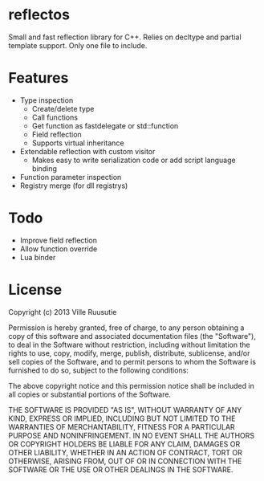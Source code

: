 reflectos
=========

Small and fast reflection library for C++. Relies on decltype and partial template support. Only one file to include.


Features
========
- Type inspection
  - Create/delete type
  - Call functions
  - Get function as fastdelegate or std::function
  - Field reflection
  - Supports virtual inheritance
- Extendable reflection with custom visitor
  - Makes easy to write serialization code or add script language binding
- Function parameter inspection
- Registry merge (for dll registrys)


Todo
====
- Improve field reflection
- Allow function override
- Lua binder


License
=======

Copyright (c) 2013 Ville Ruusutie

Permission is hereby granted, free of charge, to any person obtaining a copy
of this software and associated documentation files (the "Software"), to deal
in the Software without restriction, including without limitation the rights
to use, copy, modify, merge, publish, distribute, sublicense, and/or sell
copies of the Software, and to permit persons to whom the Software is furnished
to do so, subject to the following conditions:

The above copyright notice and this permission notice shall be included in all
copies or substantial portions of the Software.

THE SOFTWARE IS PROVIDED "AS IS", WITHOUT WARRANTY OF ANY KIND, EXPRESS OR
IMPLIED, INCLUDING BUT NOT LIMITED TO THE WARRANTIES OF MERCHANTABILITY,
FITNESS FOR A PARTICULAR PURPOSE AND NONINFRINGEMENT. IN NO EVENT SHALL
THE AUTHORS OR COPYRIGHT HOLDERS BE LIABLE FOR ANY CLAIM, DAMAGES OR OTHER
LIABILITY, WHETHER IN AN ACTION OF CONTRACT, TORT OR OTHERWISE, ARISING FROM,
OUT OF OR IN CONNECTION WITH THE SOFTWARE OR THE USE OR OTHER DEALINGS
IN THE SOFTWARE.
